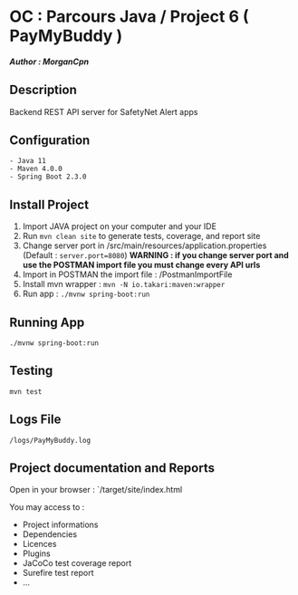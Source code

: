 # OC : Parcours Java / Project 6 ( PayMyBuddy )
##### Author : **_MorganCpn_**

## Description
Backend REST API server for SafetyNet Alert apps

## Configuration

	- Java 11
	- Maven 4.0.0
	- Spring Boot 2.3.0
	
## Install Project

1. Import JAVA project on your computer and your IDE
2. Run `mvn clean site` to generate tests, coverage, and report site
3. Change server port in /src/main/resources/application.properties (Default : `server.port=8080`)
**WARNING : if you change server port and use the POSTMAN import file you must change every API urls**
4. Import in POSTMAN the import file : /PostmanImportFile
5. Install mvn wrapper : `mvn -N io.takari:maven:wrapper` 
5. Run app : `./mvnw spring-boot:run`

## Running App

`./mvnw spring-boot:run`

## Testing

`mvn test`

## Logs File

`/logs/PayMyBuddy.log`

## Project documentation and Reports

Open in your browser : `/target/site/index.html

You may access to :
- Project informations
- Dependencies
- Licences
- Plugins 
- JaCoCo test coverage report
- Surefire  test report
- ...
